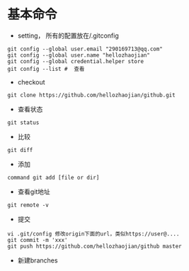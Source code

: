 # 基本命令
* setting， 所有的配置放在<HOME>/.gitconfig
```
git config --global user.email "290169713@qq.com"
git config --global user.name "hellozhaojian"
git config --global credential.helper store
git config --list #  查看
```
* checkout
```
git clone https://github.com/hellozhaojian/github.git
```
* 查看状态
```
git status
```
* 比较
```
git diff
```
* 添加
```
command git add [file or dir]
```

* 查看git地址
```
git remote -v 
```
* 提交
```
vi .git/config 修改origin下面的url，类似https://user@....
git commit -m 'xxx'
git push https://github.com/hellozhaojian/github master

```

* 新建branches
